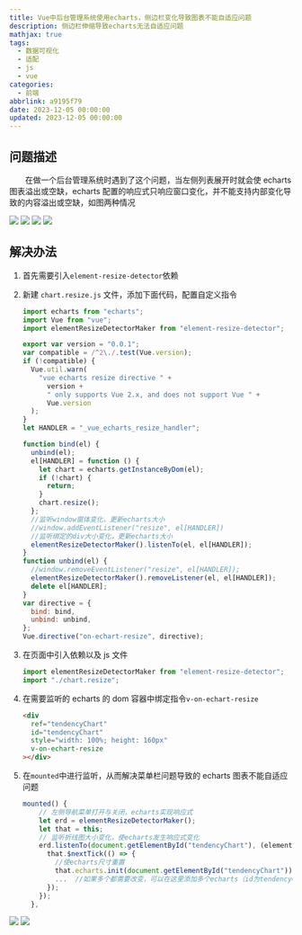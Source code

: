 ```yaml
---
title: Vue中后台管理系统使用echarts，侧边栏变化导致图表不能自适应问题
description: 侧边栏伸缩导致echarts无法自适应问题
mathjax: true
tags:
  - 数据可视化
  - 适配
  - js
  - vue
categories:
  - 前端
abbrlink: a9195f79
date: 2023-12-05 00:00:00
updated: 2023-12-05 00:00:00
---
```


## 问题描述

&emsp;&emsp;在做一个后台管理系统时遇到了这个问题，当左侧列表展开时就会使 echarts 图表溢出或空缺，echarts 配置的响应式只响应窗口变化，并不能支持内部变化导致的内容溢出或空缺，如图两种情况

<div class='blog-img'>
    <img src="https://cdn.jsdelivr.net/gh/1405720461/blog_img@main/study/17.webp" />
    <img src="https://cdn.jsdelivr.net/gh/1405720461/blog_img@main/study/18.webp" />
    <img src="https://cdn.jsdelivr.net/gh/1405720461/blog_img@main/study/19.webp" />
    <img src="https://cdn.jsdelivr.net/gh/1405720461/blog_img@main/study/20.webp" />
</div>

## 解决办法

1. 首先需要引入`element-resize-detector`依赖

2. 新建 `chart.resize.js` 文件，添加下面代码，配置自定义指令

   ```js
   import echarts from "echarts";
   import Vue from "vue";
   import elementResizeDetectorMaker from "element-resize-detector";

   export var version = "0.0.1";
   var compatible = /^2\./.test(Vue.version);
   if (!compatible) {
     Vue.util.warn(
       "vue echarts resize directive " +
         version +
         " only supports Vue 2.x, and does not support Vue " +
         Vue.version
     );
   }
   let HANDLER = "_vue_echarts_resize_handler";

   function bind(el) {
     unbind(el);
     el[HANDLER] = function () {
       let chart = echarts.getInstanceByDom(el);
       if (!chart) {
         return;
       }
       chart.resize();
     };
     //监听window窗体变化，更新echarts大小
     //window.addEventListener("resize", el[HANDLER])
     //监听绑定的div大小变化，更新echarts大小
     elementResizeDetectorMaker().listenTo(el, el[HANDLER]);
   }
   function unbind(el) {
     //window.removeEventListener("resize", el[HANDLER]);
     elementResizeDetectorMaker().removeListener(el, el[HANDLER]);
     delete el[HANDLER];
   }
   var directive = {
     bind: bind,
     unbind: unbind,
   };
   Vue.directive("on-echart-resize", directive);
   ```

3. 在页面中引入依赖以及 js 文件

   ```js
   import elementResizeDetectorMaker from "element-resize-detector";
   import "./chart.resize";
   ```

4. 在需要监听的 echarts 的 dom 容器中绑定指令`v-on-echart-resize`

   ```html
   <div
     ref="tendencyChart"
     id="tendencyChart"
     style="width: 100%; height: 160px"
     v-on-echart-resize
   ></div>
   ```

5. 在`mounted`中进行监听，从而解决菜单栏问题导致的 echarts 图表不能自适应问题

   ```js
   mounted() {
       // 左侧导航菜单打开与关闭，echarts实现响应式
       let erd = elementResizeDetectorMaker();
       let that = this;
       // 监听折线图大小变化，使echarts发生响应式变化
       erd.listenTo(document.getElementById("tendencyChart"), (element) => {
         that.$nextTick(() => {
           //使echarts尺寸重置
           that.echarts.init(document.getElementById("tendencyChart")).resize();
           ...	//如果多个都需要改变，可以在这里添加多个echarts（id为tendencyChart的图表尺寸发生改变时，写入的echartst图表都跟着改变）
         });
       });
     },
   ```

<div class='blog-img'>
    <img src="https://cdn.jsdelivr.net/gh/1405720461/blog_img@main/study/21.webp" />
    <img src="https://cdn.jsdelivr.net/gh/1405720461/blog_img@main/study/22.webp" />
</div>
